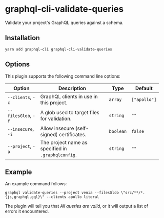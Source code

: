 # graphql-cli-validate-queries

Validate your project's GraphQL queries against a schema.

## Installation

```
yarn add graphql-cli graphql-cli-validate-queries
```

## Options

This plugin supports the following command line options:

| Option | Description | Type | Default |
| --- | --- | --- | --- |
| `--clients`, `-c` | GraphQL clients in use in this project. | `array` | `["apollo"]` |
| `--filesGlob`, `-f` | A glob used to target files for validation. | `string` | `""` |
| `--insecure`, `-i` | Allow insecure (self-signed) certificates. | `boolean` | `false` |
| `--project`, `-p` | The project name as specified in `.graphqlconfig`. | `string` | `""` |

## Example

An example command follows:

```
graphql validate-queries --project venia --filesGlob \"src/**/*.{js,graphql,gql}\" --clients apollo literal
```

The plugin will tell you that _All queries are valid_, or it will output a list of errors it encountered.


